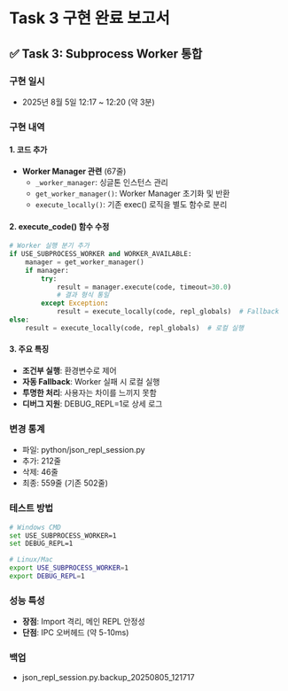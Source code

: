 # Task 3 구현 완료 보고서

## ✅ Task 3: Subprocess Worker 통합

### 구현 일시
- 2025년 8월 5일 12:17 ~ 12:20 (약 3분)

### 구현 내역

#### 1. 코드 추가
- **Worker Manager 관련** (67줄)
  - `_worker_manager`: 싱글톤 인스턴스 관리
  - `get_worker_manager()`: Worker Manager 초기화 및 반환
  - `execute_locally()`: 기존 exec() 로직을 별도 함수로 분리

#### 2. execute_code() 함수 수정
```python
# Worker 실행 분기 추가
if USE_SUBPROCESS_WORKER and WORKER_AVAILABLE:
    manager = get_worker_manager()
    if manager:
        try:
            result = manager.execute(code, timeout=30.0)
            # 결과 형식 통일
        except Exception:
            result = execute_locally(code, repl_globals)  # Fallback
else:
    result = execute_locally(code, repl_globals)  # 로컬 실행
```

#### 3. 주요 특징
- **조건부 실행**: 환경변수로 제어
- **자동 Fallback**: Worker 실패 시 로컬 실행
- **투명한 처리**: 사용자는 차이를 느끼지 못함
- **디버그 지원**: DEBUG_REPL=1로 상세 로그

### 변경 통계
- 파일: python/json_repl_session.py
- 추가: 212줄
- 삭제: 46줄
- 최종: 559줄 (기존 502줄)

### 테스트 방법
```bash
# Windows CMD
set USE_SUBPROCESS_WORKER=1
set DEBUG_REPL=1

# Linux/Mac
export USE_SUBPROCESS_WORKER=1
export DEBUG_REPL=1
```

### 성능 특성
- **장점**: Import 격리, 메인 REPL 안정성
- **단점**: IPC 오버헤드 (약 5-10ms)

### 백업
- json_repl_session.py.backup_20250805_121717